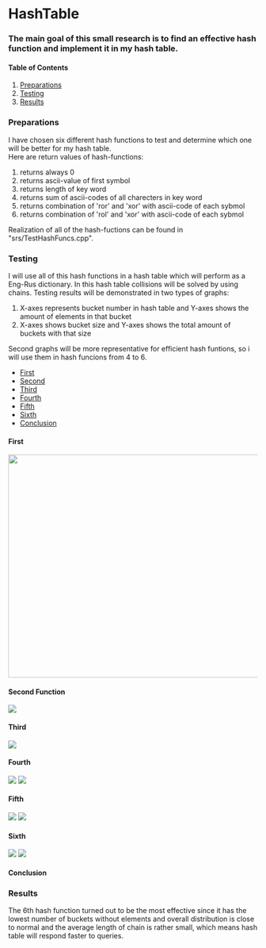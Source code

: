 # HashTable
### The main goal of this small research is to find an effective hash function and implement it in my hash table.

#### Table of Contents
1. [Preparations](#preparations)  
2. [Testing](#testing)
3. [Results](#results)
### Preparations 
I have chosen six different hash functions to test and determine which one will be better for my hash table.\
Here are return values of hash-functions:
1. returns always 0
2. returns ascii-value of first symbol
3. returns length of key word
4. returns sum of ascii-codes of all charecters in key word
5. returns combination of 'ror' and 'xor' with ascii-code of each sybmol
6. returns combination of 'rol' and 'xor' with ascii-code of each sybmol

Realization of all of the hash-fuctions can be found in "srs/TestHashFuncs.cpp".

### Testing
I will use all of this hash functions in a hash table which will perform as a Eng-Rus dictionary. In this hash table collisions will be solved by using chains.
Testing results will be demonstrated in two types of graphs:
1. X-axes represents bucket number in hash table and Y-axes shows the amount of elements in that bucket
2. X-axes shows bucket size and Y-axes shows the total amount of buckets with that size

Second graphs will be more representative for efficient hash funtions, so i will use them in hash funcions from 4 to 6. 

* [First](#first)
* [Second](#second)
* [Third](#third)
* [Fourth](#fourth)
* [Fifth](#fifth)
* [Sixth](#sixth)
* [Conclusion](#conclusion)

#### First

<img src="Pictures\GraphFunc1.JPG" width="640" height="450px">

#### Second Function

<img src="Pictures\GraphFunc2.JPG" width="auto" height="auto">

#### Third

<img src="Pictures\GraphFunc3.JPG" width="auto" height="auto">

#### Fourth

<img src="Pictures\HistFunc4.JPG" width="auto" height="auto">

<img src="Pictures\GraphFunc4.JPG" width="auto" height="auto">

#### Fifth

<img src="Pictures\HistFunc5.JPG" width="auto" height="auto">

<img src="Pictures\GraphFunc5.JPG" width="auto" height="auto">

#### Sixth

<img src="Pictures\HistFunc6.JPG" width="auto" height="auto">

<img src="Pictures\GraphFunc6.JPG" width="auto" height="auto">

#### Conclusion


### Results
The 6th hash function turned out to be the most effective since it has the lowest number of buckets without elements and overall distribution is close to normal and the average length of chain is rather small, which means hash table will respond faster to queries.
